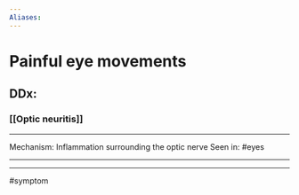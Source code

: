 ```yaml
---
Aliases:
---
```

# Painful eye movements
## DDx:
### [[Optic neuritis]]

---
Mechanism: Inflammation surrounding the optic nerve
Seen in: #eyes 

---

---
#symptom 